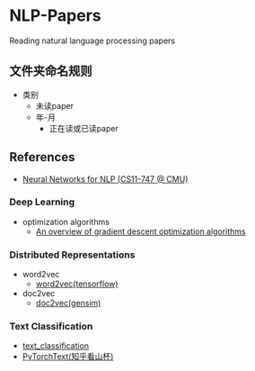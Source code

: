# NLP-Papers
Reading natural language processing papers

## 文件夹命名规则
- 类别
	- 未读paper
	- 年-月
		- 正在读或已读paper

## References
- [Neural Networks for NLP (CS11-747 @ CMU)](http://www.phontron.com/class/nn4nlp2017/schedule.html)
### Deep Learning
- optimization algorithms
	- [An overview of gradient descent optimization algorithms](http://ruder.io/optimizing-gradient-descent/)
### Distributed Representations
- word2vec
	- [word2vec(tensorflow)](https://github.com/llhthinker/udacity-deeplearning/blob/master/5_word2vec.ipynb)
- doc2vec
	- [doc2vec(gensim)](https://github.com/jhlau/doc2vec)
### Text Classification
- [text_classification](https://github.com/brightmart/text_classification)
- [PyTorchText(知乎看山杯)](https://github.com/chenyuntc/PyTorchText)